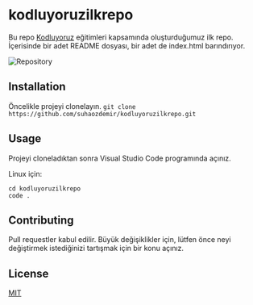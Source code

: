 # kodluyoruzilkrepo

Bu repo [Kodluyoruz](https://www.kodluyoruz.org) eğitimleri kapsamında oluşturduğumuz ilk repo. İçerisinde bir adet README dosyası, bir adet de index.html barındırıyor.

![](/Desktop/repo.png "Repository")

## Installation

Öncelikle projeyi clonelayın.
`git clone https://github.com/suhaozdemir/kodluyoruzilkrepo.git`

## Usage

Projeyi cloneladıktan sonra Visual Studio Code programında açınız.

Linux için:

```
cd kodluyoruzilkrepo
code .
```
## Contributing

Pull requestler kabul edilir. Büyük değişiklikler için, lütfen önce neyi değiştirmek istediğinizi tartışmak için bir konu açınız.

## License

[MIT](https://choosealicense.com/licenses/mit/)
